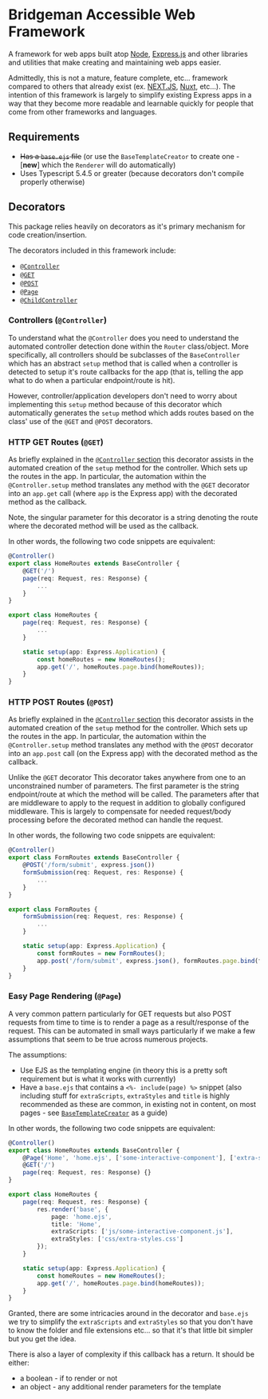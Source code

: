 # Bridgeman Accessible Web Framework
A framework for web apps built atop [Node](https://nodejs.org/en), [Express.js](https://expressjs.com/) and other libraries and utilities that make creating and maintaining web apps easier.

Admittedly, this is not a mature, feature complete, etc... framework compared to others that already exist (ex. [NEXT.JS](https://nextjs.org/), [Nuxt](https://nuxt.com/), etc...). The intention of this framework is largely to simplify existing Express apps in a way that they become more readable and learnable quickly for people that come from other frameworks and languages.

## Requirements
- ~~Has a `base.ejs` file~~ (or use the `BaseTemplateCreator` to create one - [**new**] which the `Renderer` will do automatically)
- Uses Typescript 5.4.5 or greater (because decorators don't compile properly otherwise)

## Decorators
This package relies heavily on decorators as it's primary mechanism for code creation/insertion.

The decorators included in this framework include:
- [`@Controller`](#controllers-controller)
- [`@GET`](#http-get-routes-get)
- [`@POST`](#http-post-routes-post)
- [`@Page`](#easy-page-rendering-page)
- [`@ChildController`]()

### Controllers (`@Controller`)
To understand what the `@Controller` does you need to understand the automated controller detection done within the `Router` class/object. More specifically, all controllers should be subclasses of the `BaseController` which has an abstract `setup` method that is called when a controller is detected to setup it's route callbacks for the app (that is, telling the app what to do when a particular endpoint/route is hit).

However, controller/application developers don't need to worry about implementing this `setup` method because of this decorator which automatically generates the `setup` method which adds routes based on the class' use of the `@GET` and `@POST` decorators.

### HTTP GET Routes (`@GET`)
As briefly explained in the [`@Controller` section](#controllers-controller) this decorator assists in the automated creation of the `setup` method for the controller. Which sets up the routes in the app. In particular, the automation within the `@Controller.setup` method translates any method with the `@GET` decorator into an `app.get` call (where `app` is the Express app) with the decorated method as the callback.

Note, the singular parameter for this decorator is a string denoting the route where the decorated method will be used as the callback.

In other words, the following two code snippets are equivalent:

```typescript
@Controller()
export class HomeRoutes extends BaseController {
    @GET('/')
    page(req: Request, res: Response) {
        ...
    }
}
```

```typescript
export class HomeRoutes {
    page(req: Request, res: Response) {
        ...
    }

    static setup(app: Express.Application) {
        const homeRoutes = new HomeRoutes();
        app.get('/', homeRoutes.page.bind(homeRoutes));
    }
}
```

### HTTP POST Routes (`@POST`)
As briefly explained in the [`@Controller` section](#controllers-controller) this decorator assists in the automated creation of the `setup` method for the controller. Which sets up the routes in the app. In particular, the automation within the `@Controller.setup` method translates any method with the `@POST` decorator into an `app.post` call (on the Express app) with the decorated method as the callback.

Unlike the `@GET` decorator This decorator takes anywhere from one to an unconstrained number of parameters. The first parameter is the string endpoint/route at which the method will be called. The parameters after that are middleware to apply to the request in addition to globally configured middleware. This is largely to compensate for needed request/body processing before the decorated method can handle the request.

In other words, the following two code snippets are equivalent:

```typescript
@Controller()
export class FormRoutes extends BaseController {
    @POST('/form/submit', express.json())
    formSubmission(req: Request, res: Response) {
        ...
    }
}
```

```typescript
export class FormRoutes {
    formSubmission(req: Request, res: Response) {
        ...
    }

    static setup(app: Express.Application) {
        const formRoutes = new FormRoutes();
        app.post('/form/submit', express.json(), formRoutes.page.bind(formRoutes));
    }
}
```

### Easy Page Rendering (`@Page`)
A very common pattern particularly for GET requests but also POST requests from time to time is to render a page as a result/response of the request. This can be automated in small ways particularly if we make a few assumptions that seem to be true across numerous projects.

The assumptions:
- Use EJS as the templating engine (in theory this is a pretty soft requirement but is what it works with currently)
- Have a `base.ejs` that contains a `<%- include(page) %>` snippet (also including stuff for `extraScripts`, `extraStyles` and `title` is highly recommended as these are common, in existing not in content, on most pages - see [`BaseTemplateCreator`](./src/BaseTemplateCreator.ts) as a guide)

In other words, the following two code snippets are equivalent:

```typescript
@Controller()
export class HomeRoutes extends BaseController {
    @Page('Home', 'home.ejs', ['some-interactive-component'], ['extra-styles'])
    @GET('/')
    page(req: Request, res: Response) {}
}
```

```typescript
export class HomeRoutes {
    page(req: Request, res: Response) {
        res.render('base', {
            page: 'home.ejs',
            title: 'Home',
            extraScripts: ['js/some-interactive-component.js'],
            extraStyles: ['css/extra-styles.css']
        });
    }

    static setup(app: Express.Application) {
        const homeRoutes = new HomeRoutes();
        app.get('/', homeRoutes.page.bind(homeRoutes));
    }
}
```

Granted, there are some intricacies around in the decorator and `base.ejs` we try to simplify the `extraScripts` and `extraStyles` so that you don't have to know the folder and file extensions etc... so that it's that little bit simpler but you get the idea.

There is also a layer of complexity if this callback has a return. It should be either:
- a boolean - if to render or not 
- an object - any additional render parameters for the template